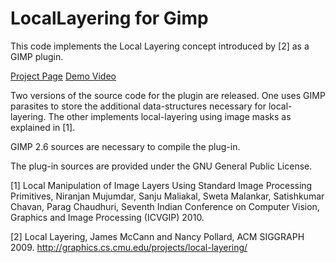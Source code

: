 # LocalLayering for Gimp

This code implements the Local Layering concept introduced by [2] as a GIMP plugin. 

[Project Page](http://www.cse.iitb.ac.in/~paragc/research/local_layering/index.shtml)  	[Demo Video](https://www.youtube.com/watch?v=loUN9aFjNgg) 

Two versions of the source code for the plugin are released. One uses GIMP parasites to store the additional data-structures necessary for local-layering. The other implements local-layering using image masks as explained in [1].

GIMP 2.6 sources are necessary to compile the plug-in.

The plug-in sources are provided under the GNU General Public License.

[1] Local Manipulation of Image Layers Using Standard Image Processing Primitives, Niranjan Mujumdar, Sanju Maliakal, Sweta Malankar, Satishkumar Chavan, Parag Chaudhuri, Seventh Indian Conference on Computer Vision, Graphics and Image Processing (ICVGIP) 2010. 

[2] Local Layering, James McCann and Nancy Pollard, ACM SIGGRAPH 2009. http://graphics.cs.cmu.edu/projects/local-layering/
